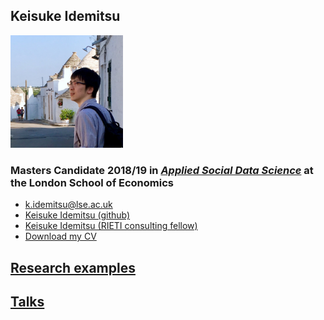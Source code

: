 ## Keisuke Idemitsu

<img src="./img/avatar.JPG" width="180px">

### Masters Candidate 2018/19 in [*Applied Social Data Science*](http://www.lse.ac.uk/Methodology/Study/MSc-Applied-Social-Data-Science "ASDS") at the London School of Economics

  - [k.idemitsu@lse.ac.uk](mailto:k.idemitsu@lse.ac.uk "email")
  - [Keisuke Idemitsu (github)](http://www.github.com/lightsystems/ "Github page")
  - [Keisuke Idemitsu (RIETI consulting fellow)](https://www.rieti.go.jp/users/idemitsu-keisuke/index_en.html "RIETI page")
  - [Download my CV](http://lightsystems.github.io/k_idemitsu/static/CV_IDEMITSU.pdf "CV download")

## [Research examples](http://lightsystems.github.io/k_idemitsu/research.md "Research")
## [Talks](http://lightsystems.github.io/k_idemitsu/talks.md "Talks")
